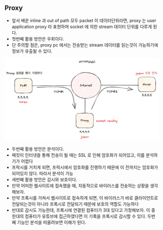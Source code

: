 ## Proxy

- 앞서 배운 inline 과 out of path 모두 packet 이 데이터단위라면, proxy 는 user application proxy 라 표현하며 socket 에 의한 stream 데이터 단위를 다루게 된다.
- 첫번째 활용 방안은 우회이다.
- 단 주의할 점은, proxy pc 에서는 전송받는 stream 데이터를 읽는것이 가능하기에 정보가 유출될 수 있다.
  <br />

<img src="../../images/proxy1.png" alt="proxy1" />
<br />

- 두번째 활용 방안은 분석이다.
- 패킷이 인터넷을 통해 전송이 될 때는 SSL 로 인해 암호화가 되어있고, 이를 분석하기가 어렵다
- 프락시를 거치게 되면, 프락시에서 암호화를 진행하기 때문에 이 전까지는 암호화가 되어있지 않다. 따라서 분석이 가능
- 세번째 활용 방안은 감시와 보호이다.
- 만약 어떠한 웹사이트에 접속했을 때, 자동적으로 바이러스를 전송하는 상황을 생각해보자.
- 만약 프록시를 거쳐서 웹사이트로 접속하게 되면, 이 바이러스가 바로 클라이언트로 전달되는것이 아니라 프록시로 전달되기 때문에 보호의 역할도 가능하다
- 반대로 감시도 가능한데, 프록시에 연결된 컴퓨터가 3대 있다고 가정해보자. 이 중 한대의 컴퓨터가 유튜브에 접근하였다면 이 기록을 프록시로 감시할 수 있다. 두번째 기능인 분석을 떠올려보면 이해가 된다.

